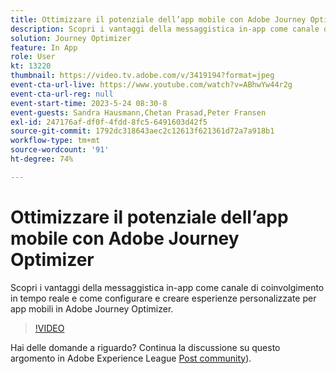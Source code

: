 ```yaml
---
title: Ottimizzare il potenziale dell’app mobile con Adobe Journey Optimizer
description: Scopri i vantaggi della messaggistica in-app come canale di coinvolgimento in tempo reale e come configurare e creare esperienze personalizzate per app mobili in Adobe Journey Optimizer.
solution: Journey Optimizer
feature: In App
role: User
kt: 13220
thumbnail: https://video.tv.adobe.com/v/3419194?format=jpeg
event-cta-url-live: https://www.youtube.com/watch?v=ABhwYw44r2g
event-cta-url-reg: null
event-start-time: 2023-5-24 08:30-8
event-guests: Sandra Hausmann,Chetan Prasad,Peter Fransen
exl-id: 247176af-df0f-4fdd-8fc5-6491603d42f5
source-git-commit: 1792dc318643aec2c12613f621361d72a7a918b1
workflow-type: tm+mt
source-wordcount: '91'
ht-degree: 74%

---
```


# Ottimizzare il potenziale dell’app mobile con Adobe Journey Optimizer

Scopri i vantaggi della messaggistica in-app come canale di coinvolgimento in tempo reale e come configurare e creare esperienze personalizzate per app mobili in Adobe Journey Optimizer.

>[!VIDEO](https://video.tv.adobe.com/v/3419194/?quality=12&learn=on)

Hai delle domande a riguardo? Continua la discussione su questo argomento in Adobe Experience League [Post community](https://experienceleaguecommunities.adobe.com/t5/journey-optimizer-discussions/experience-league-live-post-session-discussion-maximize-your/td-p/599638)).
